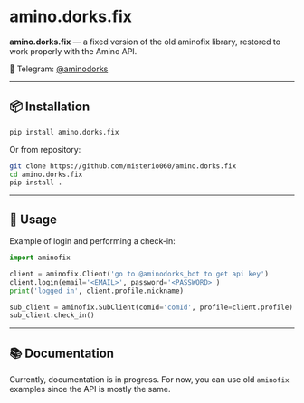 # amino.dorks.fix

**amino.dorks.fix** — a fixed version of the old aminofix library, restored to work properly with the Amino API.

📢 Telegram: [@aminodorks](https://t.me/aminodorks)

---

## 📦 Installation

```bash
pip install amino.dorks.fix
```

Or from repository:

```bash
git clone https://github.com/misterio060/amino.dorks.fix
cd amino.dorks.fix
pip install .
```

---

## 🔧 Usage

Example of login and performing a check-in:

```python
import aminofix

client = aminofix.Client('go to @aminodorks_bot to get api key')
client.login(email='<EMAIL>', password='<PASSWORD>')
print('logged in', client.profile.nickname)

sub_client = aminofix.SubClient(comId='comId', profile=client.profile)
sub_client.check_in()
```

---

## 📚 Documentation

Currently, documentation is in progress.
For now, you can use old `aminofix` examples since the API is mostly the same.

